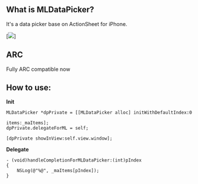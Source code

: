 What is MLDataPicker?
---
It's a data picker base on ActionSheet for iPhone.

[<img src="https://fgfarq.bn1.livefilestore.com/y2p7JPiYEAjuC4jLoZ6L7CqPoZp4l_MWA8FOkZvzjVyfQRSofAIITaQXRm5h3ywh8jss_Vui_N0eknxs-OeoZKaMNFSLQDagh3yvzLP3cNFIlZoIa24SXcPnmCKdkbBwGb5/MLDataPicker.png?psid=1" />]

ARC
---
Fully ARC compatible now

How to use:
---

**Init**

    MLDataPicker *dpPrivate = [[MLDataPicker alloc] initWithDefaultIndex:0
                                                                   items:_maItems];
    dpPrivate.delegateForML = self;
    
    [dpPrivate showInView:self.view.window];
    
**Delegate**

    - (void)handleCompletionForMLDataPicker:(int)pIndex
    {
        NSLog(@"%@", _maItems[pIndex]);
    }

